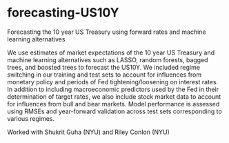 # forecasting-US10Y
Forecasting the 10 year US Treasury using forward rates and machine learning alternatives

We use estimates of market expectations of the 10 year US Treasury and machine learning alternatives such as LASSO, random forests, bagged trees, and boosted trees to forecast the US10Y. We included regime switching in our training and test sets to account for influences from monetary policy and periods of Fed tightening/loosening on interest rates. In addition to including macroeconomic predictors used by the Fed in their determination of target rates, we also include stock market data to account for influences from bull and bear markets. Model performance is assessed using RMSEs and year-forward validation across test sets corresponding to various regimes.

Worked with Shukrit Guha (NYU) and Riley Conlon (NYU)
